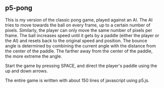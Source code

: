 ## p5-pong

This is my version of the classic pong game, played against an AI.  The AI tries to 
move towards the ball on every frame, up to a certain number of pixels.  Similarly, the player can
only move the same number of pixels per frame.  The ball increases speed until it gets by a 
paddle (either the player or the AI) and resets back to the original speed and position. 
The bounce angle is determined by combining the current angle with the distance from the
center of the paddle.  The farther away from the center of the paddle, the more extreme the angle.


Start the game by pressing SPACE, and direct the player's paddle using the up and down arrows. 


The entire game is written with about 150 lines of javascript using p5.js.